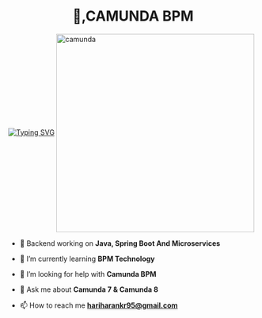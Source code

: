 <h1 align="center">👋,CAMUNDA BPM</h1>
<a href="https://git.io/typing-svg"><img src="https://readme-typing-svg.demolab.com?font=Fira+Code&pause=1000&width=435&lines=CAMUNDA+BPM+DEVELOPER" alt="Typing SVG" /></a>

<img align="center" alt="camunda" width="400"  src="https://camunda.com/wp-content/uploads/2020/06/camunda-logo-dark.svg">

- 🔭 Backend working on **Java, Spring Boot And Microservices**

- 🌱 I’m currently learning **BPM Technology**

- 🤝 I’m looking for help with **Camunda BPM**

- 💬 Ask me about **Camunda 7 & Camunda 8**

- 📫 How to reach me **hariharankr95@gmail.com**




